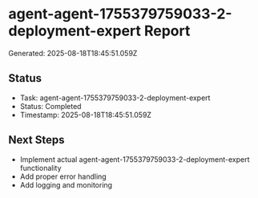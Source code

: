 # agent-agent-1755379759033-2-deployment-expert Report

Generated: 2025-08-18T18:45:51.059Z

## Status
- Task: agent-agent-1755379759033-2-deployment-expert
- Status: Completed
- Timestamp: 2025-08-18T18:45:51.059Z

## Next Steps
- Implement actual agent-agent-1755379759033-2-deployment-expert functionality
- Add proper error handling
- Add logging and monitoring
